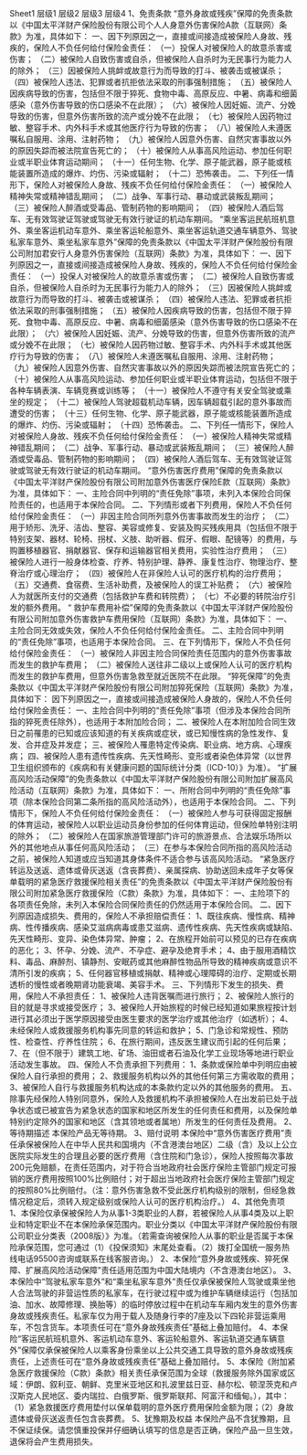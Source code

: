 Sheet1
	层级1	层级2	层级3	层级4
	1、免责条款
		“意外身故或残疾”保障的免责条款以《中国太平洋财产保险股份有限公司个人人身意外伤害保险A款（互联网）条款》为准，具体如下：
			一、因下列原因之一，直接或间接造成被保险人身故、残疾的，保险人不负任何给付保险金责任：
			（一）投保人对被保险人的故意杀害或伤害；
			（二）被保险人自致伤害或自杀，但被保险人自杀时为无民事行为能力人的除外；
			（三）因被保险人挑衅或故意行为而导致的打斗、被袭击或被谋杀；
			（四）被保险人违法、犯罪或者抗拒依法采取的刑事强制措施；
			（五）被保险人因疾病导致的伤害，包括但不限于猝死、食物中毒、高原反应、中暑、病毒和细菌感染（意外伤害导致的伤口感染不在此限）；
			（六）被保险人因妊娠、流产、分娩导致的伤害，但意外伤害所致的流产或分娩不在此限；
			（七）被保险人因药物过敏、整容手术、内外科手术或其他医疗行为导致的伤害；
			（八）被保险人未遵医嘱私自服用、涂用、注射药物；
			（九）被保险人因意外伤害、自然灾害事故以外的原因失踪而被法院宣告死亡的；
			（十）被保险人从事高风险运动、参加任何职业或半职业体育运动期间；
			（十一）任何生物、化学、原子能武器，原子能或核能装置所造成的爆炸、灼伤、污染或辐射；
			（十二）恐怖袭击。
			二、下列任一情形下，保险人对被保险人身故、残疾不负任何给付保险金责任：
			（一）被保险人精神失常或精神错乱期间；
			（二）战争、军事行动、暴动或武装叛乱期间；
			（三）被保险人醉酒或受毒品、管制药物的影响期间；
			（四）被保险人酒后驾车、无有效驾驶证驾驶或驾驶无有效行驶证的机动车期间。
		“乘坐客运民航班机意外、乘坐客运机动车意外、乘坐客运轮船意外、乘坐客运轨道交通车辆意外、驾驶私家车意外、乘坐私家车意外”保障的免责条款以《中国太平洋财产保险股份有限公司附加君安行人身意外伤害保险（互联网）条款》为准，具体如下：
			一、因下列原因之一，直接或间接造成被保险人身故、残疾的，保险人不负任何给付保险金责任：
			（一）投保人对被保险人的故意杀害或伤害；
			（二）被保险人自致伤害或自杀，但被保险人自杀时为无民事行为能力人的除外；
			（三）因被保险人挑衅或故意行为而导致的打斗、被袭击或被谋杀；
			（四）被保险人违法、犯罪或者抗拒依法采取的刑事强制措施；
			（五）被保险人因疾病导致的伤害，包括但不限于猝死、食物中毒、高原反应、中暑、病毒和细菌感染（意外伤害导致的伤口感染不在此限）；
			（六）被保险人因妊娠、流产、分娩导致的伤害，但意外伤害所致的流产或分娩不在此限；
			（七）被保险人因药物过敏、整容手术、内外科手术或其他医疗行为导致的伤害；
			（八）被保险人未遵医嘱私自服用、涂用、注射药物；
			（九）被保险人因意外伤害、自然灾害事故以外的原因失踪而被法院宣告死亡的；
			（十）被保险人从事高风险运动、参加任何职业或半职业体育运动，包括但不限于各种车辆表演、车辆竞赛或训练等；
			（十一）被保险人不遵守有关安全驾驶或乘坐的规定；
			（十二）被保险人驾驶超载机动车辆，因车辆超载引起的意外事故而遭受的伤害；
			（十三）任何生物、化学、原子能武器，原子能或核能装置所造成的爆炸、灼伤、污染或辐射；
			（十四）恐怖袭击。
			二、下列任一情形下，保险人对被保险人身故、残疾不负任何给付保险金责任：
			（一）被保险人精神失常或精神错乱期间；
			（二）战争、军事行动、暴动或武装叛乱期间；
			（三）被保险人醉酒或受毒品、管制药物的影响期间；
			（四）被保险人酒后驾车、无有效驾驶证驾驶或驾驶无有效行驶证的机动车期间。
		“意外伤害医疗费用”保障的免责条款以《中国太平洋财产保险股份有限公司附加意外伤害医疗保险E款（互联网）条款》为准，具体如下：
			一、主险合同中列明的“责任免除”事项，未列入本保险合同保险责任的，也适用于本保险合同。
			二、下列情形或者下列费用，保险人不负任何给付保险金责任：
			（一）非因主险合同所列意外伤害事故而发生的治疗；
			（二）用于矫形、洗牙、洁齿、整容、美容或修复、安装及购买残疾用具（包括但不限于特别支架、器材、轮椅、拐杖、义肢、助听器、假牙、假眼、配镜等）的费用，与购置移植器官、捐献器官、保存和运输器官相关费用，实验性治疗费用；
			（三）被保险人进行一般身体检查、疗养、特别护理、静养、康复性治疗、物理治疗、整脊治疗或心理治疗；
			（四）被保险人在非保险人认可的医疗机构的治疗费用；
			（五）交通费、食宿费、生活补助费，及被保险人的误工补贴费；
			（六）被保险人为就医所支付的交通费（包括救护车费和转院费）；
			（七）不必要的转院治疗引发的额外费用。
		“ 救护车费用补偿”保障的免责条款以《中国太平洋财产保险股份有限公司附加意外伤害救护车费用保险（互联网）条款》为准，具体如下：
			一、主险合同无效或失效，保险人不负任何给付保险金责任。
			二、主险合同中列明的“责任免除”事项，也适用于本保险合同。
			三、在下列情形下，保险人不负任何给付保险金责任：
			（一）被保险人非因主险合同保险责任范围内的意外伤害事故而发生的救护车费用；
			（二）被保险人送往非二级以上或保险人认可的医疗机构而发生的救护车费用，但意外伤害急救至就近医院不在此限。
		“猝死保障”的免责条款以《中国太平洋财产保险股份有限公司附加猝死保险（互联网）条款》为准，具体如下：
			 因下列原因之一，直接或间接造成被保险人身故的，保险人不负任何给付保险金责任：
			一、主险合同中列明的“责任免除”事项（但涉及本保险合同所指的猝死责任除外），也适用于本附加险合同；
			二、被保险人在本附加险合同生效日之前罹患的已知或应该知道的有关疾病或症状，或已知慢性病的急性发作、复发、合并症及并发症；
			三、被保险人罹患特定传染病、职业病、地方病、心理疾病；
			四、被保险人患有遗传性疾病、先天性畸形、变形或者染色体异常（以世界卫生组织颁布的《疾病和有关健康问题的国际统计分类（ICD-10）》为准）。
		“扩展高风险活动保障”的免责条款以《中国太平洋财产保险股份有限公司附加扩展高风险活动（互联网）条款》为准，具体如下：
			一、所附合同中列明的“责任免除”事项（除本保险合同第二条所指的高风险活动外），也适用于本保险合同。
			二、下列情形下，保险人不负任何给付保险金责任：
			（一）被保险人参与可获得固定报酬的体育运动，被保险人以职业运动员身份参加的任何体育运动，但保险单特别注明的除外；
			（二）被保险人在国家旅游管理部门许可的旅游景点、合法娱乐场所以外的其他地点从事任何高风险活动；
			（三）在参与本保险合同所指的高风险活动之前，被保险人知道或应当知道其身体条件不适合参与该高风险活动。
		“紧急医疗转运及送返、遗体或骨灰送返（含丧葬费）、亲属探病、协助送回未成年子女等保单载明的紧急医疗救援保险相关责任”的免责条款以《中国太平洋财产保险股份有限公司附加紧急医疗救援保险（C款）条款》为准，具体如下：
			一、主险项下的各项责任免除，未列入本保险合同保险责任的仍然适用于本保险合同。
			二、因下列原因造成损失、费用的，保险人不承担赔偿责任：
			1、既往疾病、慢性病、精神病、性传播疾病、感染艾滋病病毒或患艾滋病、遗传性疾病、先天性疾病或缺陷、先天性畸形、变异、染色体异常、肿瘤；
			2、在旅程开始前可以预见的已存在疾病的恶化；
			3、怀孕、分娩、流产、不孕症、避孕及绝育手术；
			4、由于服用酒精饮料、毒品、麻醉剂、镇静剂、安眠药或其他麻醉性物品所导致的精神疾病或意识不清所引发的疾病；
			5、任何器官移植或捐献、精神或心理障碍的治疗、定期或长期透析的慢性或者晚期肾功能衰竭、美容手术。
			三、下列情形下发生的损失、费用，保险人不承担责任：
			1、被保险人违背医嘱而进行旅行；
			2、被保险人旅行的目的就是寻求或接受医疗；
			3、被保险人开始旅程的时候已经知道如果旅程按计划进行其必须出于医学原因接受由医生要求的医学治疗或其他治疗（如透析）；
			4、未经保险人或救援服务机构事先同意的转运和救护；
			5、门急诊和常规性、预防性、检查性、疗养性住院；
			6、在旅行期间，违反医生建议而引起的任何后果；
			7、在（但不限于）建筑工地、矿场、油田或者石油及化学工业现场等地进行职业活动发生事故。
			四、保险人不负责承担下列费用：
			1、条款或保险单中列明应由被保险人自行承担的费用；
			2、救援服务机构以外的其他任何第三方需收取的费用；
			3、被保险人自行与救援服务机构达成的本条款约定以外的其他服务的费用。
			五、除事先经保险人特别同意外，保险人及救援机构不承担被保险人在出发前已处于战争状态或已被宣告为紧急状态的国家和地区所发生的任何责任和费用，以及保险单特别约定除外的国家和地区（含其领地或者属地）所发生的任何责任及费用。
	2、等待期描述
		本保险产品无等待期。
	3、赔付说明
		本保险中“意外伤害医疗费用”责任承保被保险人在中华人民共和国境内（不含港澳台地区）二级（含）及以上公立医院实际发生的合理且必要的医疗费用（含住院和门急诊），保险人按照每次事故200元免赔额，在责任范围内，对于符合当地政府社会医疗保险主管部门规定可报销的医疗费用按照100%比例赔付；对于超出当地政府社会医疗保险主管部门规定的按照80%比例赔付。（注：意外伤害急救不受此医疗机构级别的限制，但经急救情况稳定后，须转入规定级别或保险人认可的医疗机构治疗。）
	4、其他免责项
		1、本保险仅承保被保险人为从事1-3类职业的人群，若被保险人从事4类及以上职业和特定职业不在本保险承保范围内。职业分类以《中国太平洋财产保险股份有限公司职业分类表（2008版）》为准。（若需查询被保险人从事的职业是否属于本保险承保范围，您可通过（1）《投保须知》末尾处查看。（2）拨打全国统一服务热线电话95500咨询或联系在线客服咨询。）
		2、本保险“意外身故或残疾、猝死保障、扩展高风险活动保障”责任适用范围为中国大陆境内（不含港澳台地区）。
		3、本保险中“驾驶私家车意外”和“乘坐私家车意外”责任仅承保被保险人驾驶或乘坐他人合法驾驶的非营运性质的私家车，在行驶过程中或为维护车辆继续运行（包括加油、加水、故障修理、换胎等）的临时停放过程中在机动车车厢内发生的意外伤害身故或残疾责任。私家车仅为用于载人及随身行李的7座及以下四轮非营运乘用车，不包含货车。本项责任可在“意外身故残疾责任”基础上叠加赔付。
		4、本保险“客运民航班机意外、客运机动车意外、客运轮船意外、客运轨道交通车辆意外”保障仅承保被保险人以乘客身份乘坐以上公共交通工具导致的意外身故或残疾责任，上述责任可在“意外身故或残疾责任”基础上叠加赔付。
		5、本保险《附加紧急医疗救援保险（C款）条款》相关责任承保范围为全球（救援服务除外国家或区域：伊朗、叙利亚、朝鲜、克里米亚地区和扎波里兹日亚、赫尔松、顿涅茨克和卢汉斯克人民地区、委内瑞拉、白俄罗斯、俄罗斯联邦、阿富汗和缅甸。），其中：（1）紧急救援医疗费用垫付以保单载明的意外医疗费用保险金额为限；（2）身故遗体或骨灰送返责任包含丧葬费。
	5、犹豫期及权益
		本保险产品不含犹豫期，且不保证续保。请您慎重投保并仔细确认填写的信息是否正确，保险产品一旦生效，退保将会产生费用损失。


